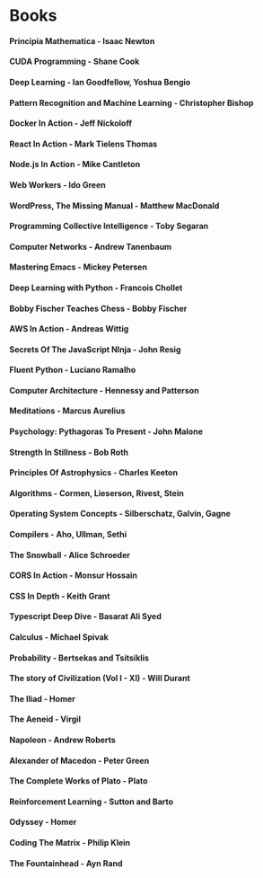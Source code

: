 # Books

#### Principia Mathematica - Isaac Newton
#### CUDA Programming - Shane Cook
#### Deep Learning - Ian Goodfellow, Yoshua Bengio
#### Pattern Recognition and Machine Learning - Christopher Bishop
#### Docker In Action - Jeff Nickoloff
#### React In Action - Mark Tielens Thomas
#### Node.js In Action - Mike Cantleton
#### Web Workers - Ido Green
#### WordPress, The Missing Manual - Matthew MacDonald
#### Programming Collective Intelligence - Toby Segaran
#### Computer Networks - Andrew Tanenbaum
#### Mastering Emacs - Mickey Petersen
#### Deep Learning with Python - Francois Chollet
#### Bobby Fischer Teaches Chess - Bobby Fischer
#### AWS In Action - Andreas Wittig
#### Secrets Of The JavaScript NInja - John Resig
#### Fluent Python - Luciano Ramalho
#### Computer Architecture - Hennessy and Patterson
#### Meditations - Marcus Aurelius
#### Psychology: Pythagoras To Present - John Malone
#### Strength In Stillness - Bob Roth
#### Principles Of Astrophysics - Charles Keeton
#### Algorithms - Cormen, Lieserson, Rivest, Stein
#### Operating System Concepts - Silberschatz, Galvin, Gagne
#### Compilers - Aho, Ullman, Sethi
#### The Snowball - Alice Schroeder
#### CORS In Action - Monsur Hossain
#### CSS In Depth - Keith Grant
#### Typescript Deep Dive - Basarat Ali Syed
#### Calculus - Michael Spivak
#### Probability - Bertsekas and Tsitsiklis
#### The story of Civilization (Vol I - XI) - Will Durant
#### The Iliad - Homer
#### The Aeneid - Virgil
#### Napoleon - Andrew Roberts
#### Alexander of Macedon - Peter Green
#### The Complete Works of Plato - Plato
#### Reinforcement Learning - Sutton and Barto
#### Odyssey - Homer
#### Coding The Matrix - Philip Klein
#### The Fountainhead - Ayn Rand
